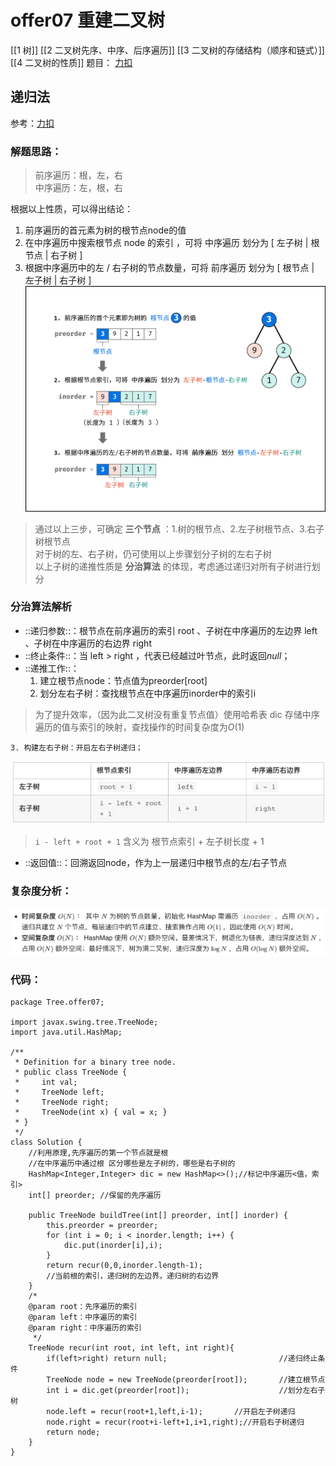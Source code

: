 # offer07 重建二叉树
[[1 树]]
[[2 二叉树先序、中序、后序遍历]]
[[3 二叉树的存储结构（顺序和链式）]]
[[4 二叉树的性质]]
题目：
[力扣](https://leetcode-cn.com/problems/zhong-jian-er-cha-shu-lcof/)
## 递归法
参考：[力扣](https://leetcode-cn.com/problems/zhong-jian-er-cha-shu-lcof/solution/mian-shi-ti-07-zhong-jian-er-cha-shu-di-gui-fa-qin/)
### 解题思路：
> 前序遍历：根，左，右  
> 中序遍历：左，根，右  

根据以上性质，可以得出结论：
1. 前序遍历的首元素为树的根节点node的值
2. 在中序遍历中搜索根节点 node 的索引 ，可将 中序遍历 划分为 [ 左子树 | 根节点 | 右子树 ] 
3. 根据中序遍历中的左 / 右子树的节点数量，可将 前序遍历 划分为 [ 根节点 | 左子树 | 右子树 ] 
![](offer07%20%E9%87%8D%E5%BB%BA%E4%BA%8C%E5%8F%89%E6%A0%91/EDE42729-C7D8-4E0F-A09D-135ACF322683.png)
> 通过以上三步，可确定 **三个节点** ：1.树的根节点、2.左子树根节点、3.右子树根节点  
> 对于树的左、右子树，仍可使用以上步骤划分子树的左右子树  
以上子树的递推性质是 **分治算法** 的体现，考虑通过递归对所有子树进行划分

### 分治算法解析
* ::递归参数::：根节点在前序遍历的索引 root 、子树在中序遍历的左边界 left 、子树在中序遍历的右边界 right
* ::终止条件::：当 left > right ，代表已经越过叶节点，此时返回*null*；
* ::递推工作::：
	1. 建立根节点node：节点值为preorder[root]
	2. 划分左右子树：查找根节点在中序遍历inorder中的索引i

> 为了提升效率，（因为此二叉树没有重复节点值）使用哈希表 dic 存储中序遍历的值与索引的映射，查找操作的时间复杂度为*O*(1)  

	3. 构建左右子树：开启左右子树递归；
![](offer07%20%E9%87%8D%E5%BB%BA%E4%BA%8C%E5%8F%89%E6%A0%91/%E6%88%AA%E5%B1%8F2021-02-25%2015.08.15.png)
> `i - left + root + 1` 含义为 根节点索引 + 左子树长度 + 1  

* ::返回值::：回溯返回node，作为上一层递归中根节点的左/右子节点

### 复杂度分析：
![](offer07%20%E9%87%8D%E5%BB%BA%E4%BA%8C%E5%8F%89%E6%A0%91/%E6%88%AA%E5%B1%8F2021-02-25%2015.14.06.png)

### 代码：
```
package Tree.offer07;

import javax.swing.tree.TreeNode;
import java.util.HashMap;

/**
 * Definition for a binary tree node.
 * public class TreeNode {
 *     int val;
 *     TreeNode left;
 *     TreeNode right;
 *     TreeNode(int x) { val = x; }
 * }
 */
class Solution {
    //利用原理,先序遍历的第一个节点就是根
    //在中序遍历中通过根 区分哪些是左子树的，哪些是右子树的
    HashMap<Integer,Integer> dic = new HashMap<>();//标记中序遍历<值，索引>
    int[] preorder; //保留的先序遍历

    public TreeNode buildTree(int[] preorder, int[] inorder) {
        this.preorder = preorder;
        for (int i = 0; i < inorder.length; i++) {
            dic.put(inorder[i],i);
        }
        return recur(0,0,inorder.length-1);
        //当前根的索引，递归树的左边界，递归树的右边界
    }
    /*
    @param root：先序遍历的索引
    @param left：中序遍历的索引
    @param right：中序遍历的索引
     */
    TreeNode recur(int root, int left, int right){
        if(left>right) return null;                         //递归终止条件
        TreeNode node = new TreeNode(preorder[root]);       //建立根节点
        int i = dic.get(preorder[root]);                    //划分左右子树
        node.left = recur(root+1,left,i-1);       //开启左子树递归
        node.right = recur(root+i-left+1,i+1,right);//开启右子树递归
        return node;
    }
}
```